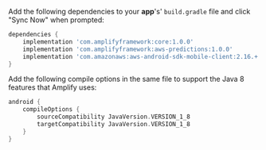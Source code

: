 Add the following dependencies to your **app**'s' `build.gradle` file and click "Sync Now" when prompted:

```groovy
dependencies {
    implementation 'com.amplifyframework:core:1.0.0'
    implementation 'com.amplifyframework:aws-predictions:1.0.0'
    implementation 'com.amazonaws:aws-android-sdk-mobile-client:2.16.+'
}
```

Add the following compile options in the same file to support the Java 8 features that Amplify uses:

```groovy
android {
    compileOptions {
        sourceCompatibility JavaVersion.VERSION_1_8
        targetCompatibility JavaVersion.VERSION_1_8
    }
}
```
